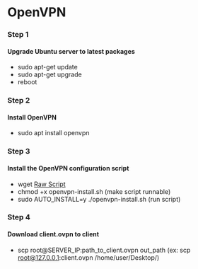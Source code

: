 # OpenVPN

### Step 1
#### Upgrade Ubuntu server to latest packages
  -  sudo apt-get update
  -  sudo apt-get upgrade
  -  reboot
  
### Step 2
#### Install OpenVPN
  -  sudo apt install openvpn
  
### Step 3
#### Install the OpenVPN configuration script
  -  wget [Raw Script](https://raw.githubusercontent.com/angristan/openvpn-install/master/openvpn-install.sh)
  -  chmod +x openvpn-install.sh (make script runnable)
  -  sudo AUTO_INSTALL=y ./openvpn-install.sh (run script)
  
### Step 4
#### Download client.ovpn to client
  -  scp root@SERVER_IP:path_to_client.ovpn out_path (ex: scp root@127.0.0.1:client.ovpn /home/user/Desktop/)

